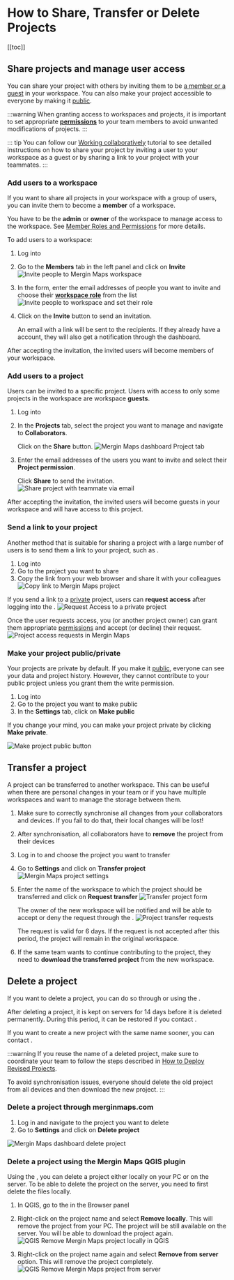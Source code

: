 # How to Share, Transfer or Delete Projects
[[toc]]

## Share projects and manage user access

You can share your <MainPlatformName /> project with others by inviting them to be [a member or a guest](./permissions/#workspace-members-and-guests) in your workspace. You can also make your <MainPlatformName /> project accessible to everyone by making it [public](#make-your-project-public-private).

:::warning
When granting access to workspaces and projects, it is important to set appropriate [**permissions**](./permissions/) to your team members to avoid unwanted modifications of projects.
:::

::: tip
You can follow our [Working collaboratively](../tutorials/working-collaboratively/) tutorial to see detailed instructions on how to share your project by inviting a user to your workspace as a guest or by sharing a link to your project with your teammates.
:::

### Add users to a workspace
If you want to share all projects in your workspace with a group of users, you can invite them to become a **member** of a workspace.

You have to be the **admin** or **owner** of the workspace to manage access to the workspace. See [Member Roles and Permissions](./permissions/#workspace-member-roles) for more details.

To add users to a workspace:
1. Log into <AppDomainNameLink />
2. Go to the **Members** tab in the left panel and click on **Invite**
   ![Invite people to Mergin Maps workspace](./dashboard-workspace-invite.jpg "Invite people to Mergin Maps workspace")

3. In the form, enter the email addresses of people you want to invite and choose their [**workspace role**](./permissions/#workspace-member-roles) from the list
   ![Invite people to workspace and set their role](./dashboard-workspace-invite-form.jpg "Invite people to workspace and set their role")

4. Click on the **Invite** button to send an invitation. 

   An email with a link will be sent to the recipients. If they already have a <MainPlatformNameLink /> account, they will also get a notification through the dashboard. 

After accepting the invitation, the invited users will become members of your workspace.

### Add users to a project
Users can be invited to a specific project. Users with access to only some projects in the workspace are workspace **guests**.

1. Log into <AppDomainNameLink />
2. In the **Projects** tab, select the project you want to manage and navigate to **Collaborators**.

   Click on the **Share** button.
   ![Mergin Maps dashboard Project tab](./dashboard-projects-collaborators.jpg "Mergin Maps dashboard Project tab")

3. Enter the email addresses of the users you want to invite and select their **Project permission**.

   Click **Share** to send the invitation.
   ![Share project with teammate via email](./dashboard-project-share-form.jpg "Share project with another user")
       
After accepting the invitation, the invited users will become guests in your workspace and will have access to this project.

### Send a link to your project
Another method that is suitable for sharing a project with a large number of users is to send them a link to your project, such as <MerginMapsProject id="sarah/Basic survey/tree" />.

1. Log into <AppDomainNameLink />
2. Go to the project you want to share
3. Copy the link from your web browser and share it with your colleagues
![Copy link to Mergin Maps project](../tutorials/working-collaboratively/dashboard-copy-url.jpg "Copy link to Mergin Maps project")

If you send a link to a [private](#make-your-project-public-private) project, users can **request access** after logging into the <DashboardShortLink />.
   ![Request Access to a private project](../tutorials/working-collaboratively/dashboard-request-access-to-private-project.jpg "Request Access to a private project")

Once the user requests access, you (or another project owner) can grant them appropriate [permissions](./permissions/) and accept (or decline) their request.
   ![Project access requests in Mergin Maps](../tutorials/working-collaboratively/dashboard-project-access-requests.jpg "Project access requests in Mergin Maps")

### Make your project public/private
Your projects are private by default. If you make it [public](./permissions/#public-and-private-projects), everyone can see your data and project history. However, they cannot contribute to your public project unless you grant them the write permission.

1. Log into <AppDomainNameLink />
2. Go to the project you want to make public
2. In the **Settings** tab, click on **Make public**

If you change your mind, you can make your project private by clicking **Make private**.

![Make project public button](./dashboard-project-make-public.jpg "Make project public button")

## Transfer a project
A <MainPlatformName /> project can be transferred to another workspace. This can be useful when there are personal changes in your team or if you have multiple workspaces and want to manage the storage between them.

1. Make sure to correctly synchronise all changes from your collaborators and devices. If you fail to do that, their local changes will be lost!
2. After synchronisation, all collaborators have to **remove** the project from their devices
3. Log in to <AppDomainNameLink /> and choose the project you want to transfer
4. Go to **Settings** and click on **Transfer project**
   ![Mergin Maps project settings](./dashboard-project-transfer.jpg "Mergin Maps project settings")
5. Enter the name of the workspace to which the project should be transferred and click on **Request transfer**
   ![Transfer project form](./dashboard-project-transfer-form.jpg "Transfer project form")
   
   The owner of the new workspace will be notified and will be able to accept or deny the request through the <DashboardShortLink />.
   ![Project transfer requests](./dashboard-project-transfer-request.jpg "Project transfer requests")
   
   The request is valid for 6 days. If the request is not accepted after this period, the project will remain in the original workspace.

6. If the same team wants to continue contributing to the project, they need to **download the transferred project** from the new workspace.

## Delete a project
If you want to delete a project, you can do so through <AppDomainNameLink /> or using the <QGISPluginName />. 

After deleting a project, it is kept on <MainPlatformNameLink /> servers for 14 days before it is deleted permanently. During this period, it can be restored if you contact <MerginMapsEmail id="support" />.

If you want to create a new project with the same name sooner, you can contact <MerginMapsEmail id="support" />.

:::warning
If you reuse the name of a deleted project, make sure to coordinate your team to follow the steps described in [How to Deploy Revised Projects](./deploy-new-project/). 

To avoid synchronisation issues, everyone should delete the old project from all devices and then download the new project. 
:::

### Delete a project through merginmaps.com

1. Log in <AppDomainNameLink /> and navigate to the project you want to delete
2. Go to **Settings** and click on **Delete project**

![Mergin Maps dashboard delete project](./dashboard-project-delete.jpg "Mergin Maps dashboard delete project")


### Delete a project using the Mergin Maps QGIS plugin 
Using the <QGISPluginName />, you can delete a <MainPlatformName /> project either locally on your PC or on the <MainPlatformName /> server. To be able to delete the project on the server, you need to first delete the files locally.

1. In QGIS, go to the **<MainPlatformName />** in the Browser panel
2. Right-click on the project name and select **Remove locally**. This will remove the project from your PC. The project will be still available on the <MainPlatformName /> server. You will be able to download the project again.
   ![QGIS Remove Mergin Maps project locally in QGIS](./plugin-project-delete.jpg "QGIS Remove Mergin Maps project locally")

3. Right-click on the project name again and select **Remove from server** option. This will remove the <MainPlatformName /> project completely. 
   ![QGIS Remove Mergin Maps project from server](./plugin-project-delete-from-server.jpg "QGIS Remove Mergin Maps project from server")

